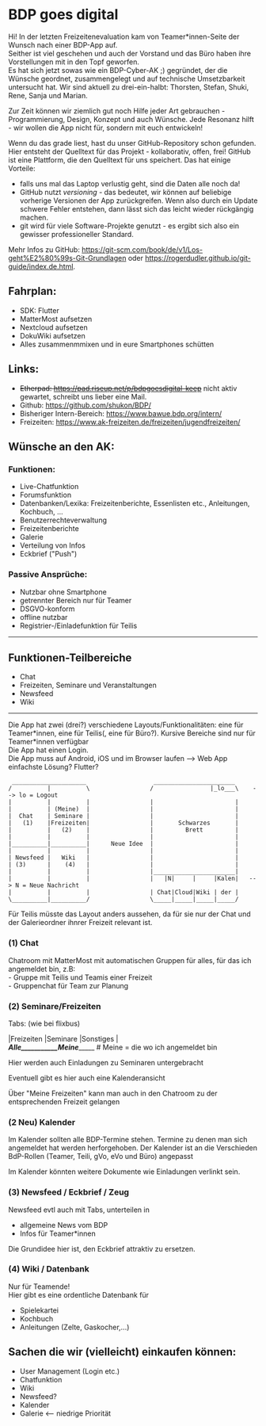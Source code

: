 # BDP goes digital

Hi!
In der letzten Freizeitenevaluation kam von Teamer\*innen-Seite der Wunsch nach einer BDP-App auf.  
Seither ist viel geschehen und auch der Vorstand und das Büro haben ihre Vorstellungen mit in den Topf geworfen.  
Es hat sich jetzt sowas wie ein BDP-Cyber-AK ;) gegründet, der die Wünsche geordnet, zusammengelegt und auf technische Umsetzbarkeit untersucht hat. Wir sind aktuell zu drei-ein-halbt: Thorsten, Stefan, Shuki, Rene, Sanja und Marian.  

Zur Zeit können wir ziemlich gut noch Hilfe jeder Art gebrauchen - Programmierung, Design, Konzept und auch Wünsche. Jede Resonanz hilft - wir wollen die App nicht für, sondern mit euch entwickeln!  

Wenn du das grade liest, hast du unser GitHub-Repository schon gefunden. Hier entsteht der Quelltext für das Projekt - kollaborativ, offen, frei! GitHub ist eine Plattform, die den Quelltext für uns speichert. Das hat einige Vorteile:
- falls uns mal das Laptop verlustig geht, sind die Daten alle noch da!
- GitHub nutzt *versioning* - das bedeutet, wir können auf beliebige vorherige Versionen der App zurückgreifen. Wenn also durch ein Update schwere Fehler entstehen, dann lässt sich das leicht wieder rückgängig machen.
- git wird für viele Software-Projekte genutzt - es ergibt sich also ein gewisser professioneller Standard.

Mehr Infos zu GitHub: https://git-scm.com/book/de/v1/Los-geht%E2%80%99s-Git-Grundlagen oder https://rogerdudler.github.io/git-guide/index.de.html.

## Fahrplan:
- SDK: Flutter
- MatterMost aufsetzen
- Nextcloud aufsetzen
- DokuWiki aufsetzen
- Alles zusammenmmixen und in eure Smartphones schütten

## Links:
- ~~Etherpad: https://pad.riseup.net/p/bdpgoesdigital-keep~~ nicht aktiv gewartet, schreibt uns lieber eine Mail.
- Github: https://github.com/shukon/BDP/
- Bisheriger Intern-Bereich: https://www.bawue.bdp.org/intern/
- Freizeiten: https://www.ak-freizeiten.de/freizeiten/jugendfreizeiten/

## Wünsche an den AK:

### Funktionen:

- Live-Chatfunktion
- Forumsfunktion
- Datenbanken/Lexika: Freizeitenberichte, Essenlisten etc., Anleitungen, Kochbuch, ...
- Benutzerrechteverwaltung
- Freizeitenberichte
- Galerie
- Verteilung von Infos
- Eckbrief ("Push")

### Passive Ansprüche:

- Nutzbar ohne Smartphone
- getrennter Bereich nur für Teamer
- DSGVO-konform
- offline nutzbar
- Registrier-/Einladefunktion für Teilis

_____________________________________________________________________________________________________________________________

## Funktionen-Teilbereiche

- Chat
- Freizeiten, Seminare und Veranstaltungen
- Newsfeed
- Wiki

_________________________________________________________________________________________________________

Die App hat zwei (drei?) verschiedene Layouts/Funktionalitäten: eine für Teamer\*innen, eine für Teilis(, eine für Büro?). Kursive Bereiche sind nur für Teamer\*innen verfügbar  
Die App hat einen Login.  
Die App muss auf Android, iOS und im Browser laufen --> Web App einfachste Lösung? Flutter? 

```
 _____________________                   _______________________
/          |          \                 /                |_lo___\    --> lo = Logout
|          |          |                 |                       |
|          | (Meine)  |                 |                       |
|  Chat    | Seminare |                 |                       |
|   (1)    |Freizeiten|                 |       Schwarzes       |
|          |   (2)    |                 |         Brett         |
|          |          |                 |                       |
|__________|__________|      Neue Idee  |                       |
|          |          |                 |                       |  
| Newsfeed |   Wiki   |                 |                       |  
| (3)      |    (4)   |                 |                       |  
|          |          |                 |_______________________|  
|          |          |                 |   |N|     |     |Kalen|   --> N = Neue Nachricht
|          |          |                 | Chat|Cloud|Wiki | der |  
\__________|__________/                 \_____|_____|_____|_____/ 
```
Für Teilis müsste das Layout anders aussehen, da für sie nur der Chat und der Galerieordner ihnrer Freizeit relevant ist.

### (1) Chat
Chatroom mit MatterMost mit automatischen Gruppen für alles, für das ich angemeldet bin, z.B:  
    - Gruppe mit Teilis und Teamis einer Freizeit  
    - Gruppenchat für Team zur Planung  

### (2) Seminare/Freizeiten
Tabs: (wie bei flixbus)  

|Freizeiten   |Seminare   |Sonstiges  |  
_______Alle___________Meine____________    # Meine = die wo ich angemeldet bin  

Hier werden auch Einladungen zu Seminaren untergebracht  

Eventuell gibt es hier auch eine Kalenderansicht  

Über "Meine Freizeiten" kann man auch in den Chatroom zu der entsprechenden Freizeit gelangen  

### (2 Neu) Kalender
Im Kalender sollten alle BDP-Termine stehen. Termine zu denen man sich angemeldet hat werden herforgehoben. 
Der Kalender ist an die Verschieden BdP-Rollen (Teamer, Teili, gVo, eVo und Büro) angepasst

Im Kalender könnten weitere Dokumente wie Einladungen verlinkt sein.

### (3) Newsfeed / Eckbrief / Zeug
Newsfeed evtl auch mit Tabs, unterteilen in  

- allgemeine News vom BDP  
- Infos für Teamer*innen  


Die Grundidee hier ist, den Eckbrief attraktiv zu ersetzen.  

### (4) Wiki / Datenbank
Nur für Teamende!  
Hier gibt es eine ordentliche Datenbank für  

- Spielekartei
- Kochbuch
- Anleitungen (Zelte, Gaskocher,...)

## Sachen die wir (vielleicht) einkaufen können:  
- User Management (Login etc.)
- Chatfunktion
- Wiki
- Newsfeed?
- Kalender
- Galerie <-- niedrige Priorität
